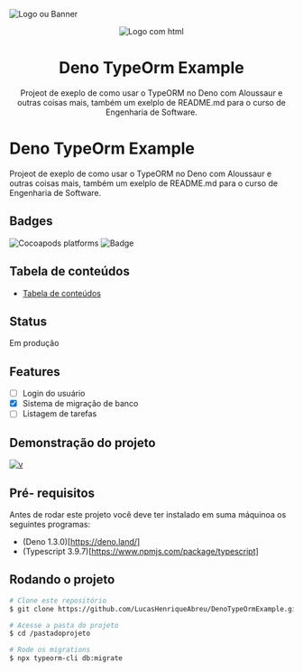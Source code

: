 ![Logo ou Banner](https://www.mundojs.com.br/wp-content/uploads/2020/06/deno-1232x693.png)

<p align="center">
  <img src="https://deno.land/images/deno_logo.png" alt="Logo com html"/> 
</p>


<h1 align="center"> Deno TypeOrm Example</h1>
<p align="center">
  Projeot de exeplo de como usar o TypeORM no Deno com Aloussaur e outras coisas mais, também um exelplo de README.md para o curso de Engenharia de Software.
</p>

# Deno TypeOrm Example
Projeot de exeplo de como usar o TypeORM no Deno com Aloussaur e outras coisas mais, também um exelplo de README.md para o curso de Engenharia de Software.

## Badges
![Cocoapods platforms](https://img.shields.io/cocoapods/p/testelucas?color=%23ffffff&label=Platforms&logoColor=%233333&style=plastic)
![Badge](https://img.shields.io/badge/Lucas-Teste-%237159c1?style=plastic&logo=ghost)

## Tabela de conteúdos 

<!--ts-->
* [Tabela de conteúdos](#tabela-de-conteudos)
<!--te-->

## Status 
Em produção

## Features 
- [ ] Login do usuário
- [X] Sistema de migração de banco
- [ ] Listagem de tarefas

## Demonstração do projeto
[![v](http://img.youtube.com/vi/sZfZ8uWaOFI/0.jpg)](http://www.youtube.com/watch?v=sZfZ8uWaOFI "Vídeo aleatório")


## Pré- requisitos 

Antes de rodar este projeto você deve ter instalado em suma máquinoa os seguintes programas:

* (Deno 1.3.0)[https://deno.land/]
* (Typescript 3.9.7)[https://www.npmjs.com/package/typescript]

## Rodando o projeto

```bash
# Clone este repositório
$ git clone https://github.com/LucasHenriqueAbreu/DenoTypeOrmExample.git

# Acesse a pasta do projeto 
$ cd /pastadoprojeto

# Rode os migrations
$ npx typeorm-cli db:migrate


```


